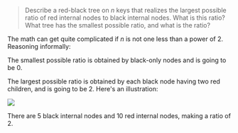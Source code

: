 > Describe a red-black tree on $n$ keys that realizes the largest possible ratio
> of red internal nodes to black internal nodes. What is this ratio? What tree
> has the smallest possible ratio, and what is the ratio?

The math can get quite complicated if $n$ is not one less than a power of $2$.
Reasoning informally:

The smallest possible ratio is obtained by black-only nodes and is going to be
$0$.

The largest possible ratio is obtained by each black node having two red
children, and is going to be $2$. Here's an illustration:

![](13/01/07.drawing.01.svg)

There are 5 black internal nodes and 10 red internal nodes, making a ratio of
$2$.
